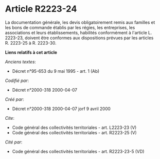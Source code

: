# Article R2223-24

La documentation générale, les devis obligatoirement remis aux familles et les bons de commande établis par les régies, les
entreprises, les associations et leurs établissements, habilités conformément à l'article L. 2223-23, doivent être conformes
aux dispositions prévues par les articles R. 2223-25 à R. 2223-30.

**Liens relatifs à cet article**

_Anciens textes_:

  - Décret n°95-653 du 9 mai 1995 - art. 1 (Ab)

_Codifié par_:

  - Décret n°2000-318 2000-04-07

_Créé par_:

  - Décret n°2000-318 2000-04-07 jorf 9 avril 2000

_Cite_:

  - Code général des collectivités territoriales - art. L2223-23 (V)
  - Code général des collectivités territoriales - art. R2223-25 (V)

_Cité par_:

  - Code général des collectivités territoriales - art. R2223-23-5 (VD)

